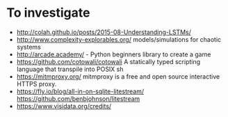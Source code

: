 # To investigate

- http://colah.github.io/posts/2015-08-Understanding-LSTMs/
- http://www.complexity-explorables.org/ models/simulations for chaotic systems 
- http://arcade.academy/ - Python beginners library to create a game
- https://github.com/cotowali/cotowali A statically typed scripting language that transpile into POSIX sh
- https://mitmproxy.org/ mitmproxy is a free and open source interactive HTTPS proxy.
- https://fly.io/blog/all-in-on-sqlite-litestream/ https://github.com/benbjohnson/litestream
- https://www.visidata.org/credits/

